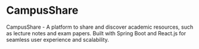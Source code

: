 # CampusShare
CampusShare - A platform to share and discover academic resources, such as lecture notes and exam papers.  Built with Spring Boot and React.js for seamless user experience and scalability.
